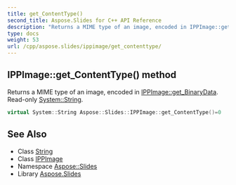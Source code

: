 ```yaml
---
title: get_ContentType()
second_title: Aspose.Slides for C++ API Reference
description: "Returns a MIME type of an image, encoded in IPPImage::get_BinaryData. Read-only System::String."
type: docs
weight: 53
url: /cpp/aspose.slides/ippimage/get_contenttype/
---
```

## IPPImage::get_ContentType() method


Returns a MIME type of an image, encoded in [IPPImage::get_BinaryData](../get_binarydata/). Read-only [System::String](../../../system/string/).

```cpp
virtual System::String Aspose::Slides::IPPImage::get_ContentType()=0
```

## See Also

* Class [String](../../system/string/)
* Class [IPPImage](./)
* Namespace [Aspose::Slides](../)
* Library [Aspose.Slides](../../)